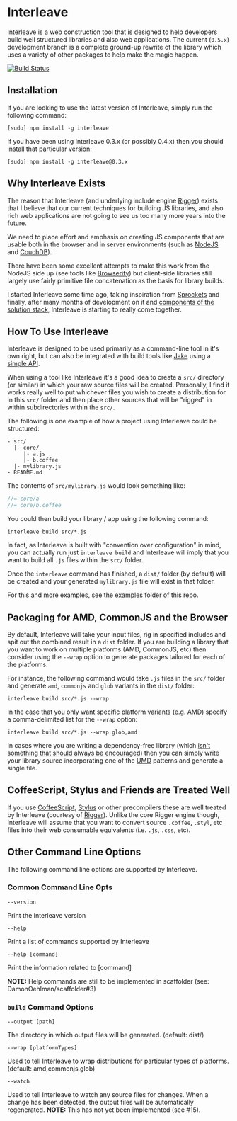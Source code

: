 # Interleave

Interleave is a web construction tool that is designed to help developers build well structured libraries and also web applications.  The current (`0.5.x`) development branch is a complete ground-up rewrite of the library which uses a variety of other packages to help make the magic happen.

<a href="http://travis-ci.org/#!/DamonOehlman/interleave"><img src="https://secure.travis-ci.org/DamonOehlman/interleave.png" alt="Build Status"></a>

## Installation

If you are looking to use the latest version of Interleave, simply run the following command:

```
[sudo] npm install -g interleave
```

If you have been using Interleave 0.3.x (or possibly 0.4.x) then you should install that particular version:

```
[sudo] npm install -g interleave@0.3.x
```

## Why Interleave Exists

The reason that Interleave (and underlying include engine [Rigger](https://github.com/DamonOehlman/rigger)) exists that I believe that our current techniques for building JS libraries, and also rich web applications are not going to see us too many more years into the future.

We need to place effort and emphasis on creating JS components that are usable both in the browser and in server environments (such as [NodeJS](http://nodejs.org) and [CouchDB](http://couchdb.apache.org/)).

There have been some excellent attempts to make this work from the NodeJS side up (see tools like [Browserify](https://github.com/substack/node-browserify)) but client-side libraries still largely use fairly primitive file concatenation as the basis for library builds.

I started Interleave some time ago, taking inspiration from [Sprockets](https://github.com/sstephenson/sprockets) and finally, after many months of development on it and [components of the solution stack](/DamonOehlman/interleave/wiki/Solution-Stack), Interleave is starting to really come together.

## How To Use Interleave

Interleave is designed to be used primarily as a command-line tool in it's own right, but can also be integrated with build tools like [Jake](/mde/Jake) using a [simple API](/DamonOehlman/interleave/wiki/API).

When using a tool like Interleave it's a good idea to create a `src/` directory (or similar) in which your raw source files will be created. Personally, I find it works really well to put whichever files you wish to create a distribution for in this `src/` folder and then place other sources that will be "rigged" in within subdirectories within the `src/`.

The following is one example of how a project using Interleave could be structured:

    - src/
      |- core/
         |- a.js
         |- b.coffee
      |- mylibrary.js
    - README.md
    
The contents of `src/mylibrary.js` would look something like:

```js
//= core/a
//= core/b.coffee
```
    
You could then build your library / app using the following command:

```
interleave build src/*.js
```

In fact, as Interleave is built with "convention over configuration" in mind, you can actually run just `interleave build` and Interleave will imply that you want to build all `.js` files within the `src/` folder.

Once the `interleave` command has finished, a `dist/` folder (by default) will be created and your generated `mylibrary.js` file will exist in that folder.

For this and more examples, see the [examples](/DamonOehlman/interleave/tree/master/examples) folder of this repo.

## Packaging for AMD, CommonJS and the Browser

By default, Interleave will take your input files, rig in specified includes and spit out the combined result in a `dist` folder.  If you are building a library that you want to work on multiple platforms (AMD, CommonJS, etc) then consider using the `--wrap` option to generate packages tailored for each of the platforms.

For instance, the following command would take `.js` files in the `src/` folder and generate `amd`, `commonjs` and `glob` variants in the `dist/` folder:

```
interleave build src/*.js --wrap
```

In the case that you only want specific platform variants (e.g. AMD) specify a comma-delimited list for the `--wrap` option:

```
interleave build src/*.js --wrap glob,amd
```

In cases where you are writing a dependency-free library (which [isn't something that should always be encouraged](/DamonOehlman/damonoehlman.github.com/issues/5)) then you can simply write your library source incorporating one of the [UMD](https://github.com/umdjs/umd) patterns and generate a single file.

## CoffeeScript, Stylus and Friends are Treated Well

If you use [CoffeeScript](http://coffeescript.org/), [Stylus](http://learnboost.github.com/stylus/) or other precompilers these are well treated by Interleave (courtesy of [Rigger](/DamonOehlman/rigger)).  Unlike the core Rigger engine though, Interleave will assume that you want to convert source `.coffee`, `.styl`, etc files into their web consumable equivalents (i.e. `.js`, `.css`, etc). 

## Other Command Line Options

The following command line options are supported by Interleave. 

### Common Command Line Opts

    --version
    
Print the Interleave version
    
    --help
    
Print a list of commands supported by Interleave
    
    --help [command]
    
Print the information related to [command]

__NOTE:__ Help commands are still to be implemented in scaffolder (see: DamonOehlman/scaffolder#3)

### `build` Command Options

    --output [path]     
    
The directory in which output files will be generated. (default: dist/)
    
    --wrap [platformTypes]
    
Used to tell Interleave to wrap distributions for particular types of platforms. (default: amd,commonjs,glob)
    
    --watch
    
Used to tell Interleave to watch any source files for changes.  When a change has been detected, the output files will be automatically regenerated.  __NOTE:__ This has not yet been implemented (see #15).